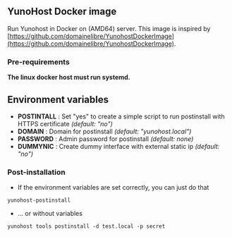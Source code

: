 ## YunoHost Docker image

Run Yunohost in Docker on (AMD64) server. This image is inspired by [https://github.com/domainelibre/YunohostDockerImage](https://github.com/domainelibre/YunohostDockerImage).

### Pre-requirements 

**The linux docker host must run systemd.**

## Environment variables

- **POSTINTALL** : Set "yes" to create a simple script to run postinstall with HTTPS certificate *(default: "no")*
- **DOMAIN** : Domain for postinstall  *(default: "yunohost.local")*
- **PASSWORD** : Admin password for postinstall *(default: none)*
- **DUMMYNIC** : Create dummy interface with external static ip *(default: "no")*

### Post-installation

* If the environment variables are set correctly, you can just do that

```
yunohost-postinstall
```

* ... or without variables

```
yunohost tools postinstall -d test.local -p secret
```
